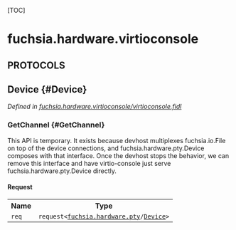 [TOC]

# fuchsia.hardware.virtioconsole


## **PROTOCOLS**

## Device {#Device}
*Defined in [fuchsia.hardware.virtioconsole/virtioconsole.fidl](https://fuchsia.googlesource.com/fuchsia/+/master/zircon/system/fidl/fuchsia-hardware-virtioconsole/virtioconsole.fidl#9)*


### GetChannel {#GetChannel}

<p>This API is temporary.  It exists because devhost multiplexes
fuchsia.io.File on top of the device connections, and
fuchsia.hardware.pty.Device composes with that interface.  Once
the devhost stops the behavior, we can remove this interface and
have virtio-console just serve fuchsia.hardware.pty.Device directly.</p>

#### Request
<table>
    <tr><th>Name</th><th>Type</th></tr>
    <tr>
            <td><code>req</code></td>
            <td>
                <code>request&lt;<a class='link' href='../fuchsia.hardware.pty/'>fuchsia.hardware.pty</a>/<a class='link' href='../fuchsia.hardware.pty/#Device'>Device</a>&gt;</code>
            </td>
        </tr></table>

















